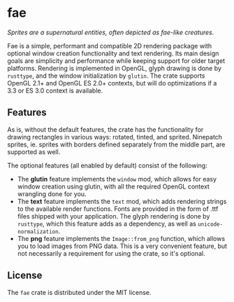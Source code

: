 # fae
*Sprites are a supernatural entities, often depicted as fae-like
creatures.*

Fae is a simple, performant and compatible 2D rendering package with
optional window creation functionality and text rendering. Its main
design goals are simplicity and performance while keeping support for
older target platforms. Rendering is implemented in OpenGL, glyph
drawing is done by `rusttype`, and the window initialization by
`glutin`. The crate supports OpenGL 2.1+ and OpenGL ES 2.0+ contexts,
but will do optimizations if a 3.3 or ES 3.0 context is available.

## Features
As is, without the default features, the crate has the functionality
for drawing rectangles in various ways: rotated, tinted, and
sprited. Ninepatch sprites, ie. sprites with borders defined
separately from the middle part, are supported as well.

The optional features (all enabled by default) consist of the
following:
- The **glutin** feature implements the `window` mod, which allows for
  easy window creation using glutin, with all the required OpenGL
  context wrangling done for you.
- The **text** feature implements the `text` mod, which adds rendering
  strings to the available render functions. Fonts are provided in the
  form of .ttf files shipped with your application. The glyph
  rendering is done by `rusttype`, which this feature adds as a
  dependency, as well as `unicode-normalization`.
- The **png** feature implements the `Image::from_png` function, which
  allows you to load images from PNG data. This is a very convenient
  feature, but not necessarily a requirement for using the crate, so
  it's optional.

## License
The `fae` crate is distributed under the MIT license.
